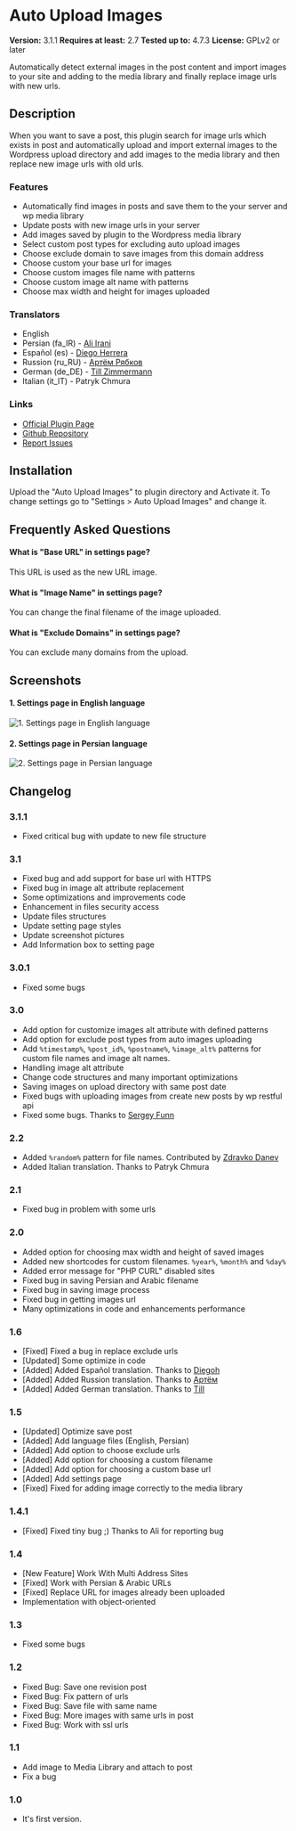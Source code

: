 # Auto Upload Images #
**Version:** 3.1.1
**Requires at least:** 2.7
**Tested up to:** 4.7.3
**License:** GPLv2 or later

Automatically detect external images in the post content and import images to your site and adding to the media library and finally replace image urls with new urls.

## Description ##

When you want to save a post, this plugin search for image urls which exists in post and automatically upload and import external images to the Wordpress upload directory and add images to the media library and then replace new image urls with old urls.

### Features ###

* Automatically find images in posts and save them to the your server and wp media library
* Update posts with new image urls in your server
* Add images saved by plugin to the Wordpress media library
* Select custom post types for excluding auto upload images
* Choose exclude domain to save images from this domain address
* Choose custom your base url for images
* Choose custom images file name with patterns
* Choose custom image alt name with patterns
* Choose max width and height for images uploaded


### Translators ###

* English
* Persian (fa_IR) - [Ali Irani](http://p30design.net)
* Español (es) - [Diego Herrera](https://github.com/diegoh)
* Russion (ru_RU) - [Артём Рябков](https://github.com/rad96)
* German (de_DE) - [Till Zimmermann](https://github.com/tillz)
* Italian (it_IT) - Patryk Chmura


### Links ###

* [Official Plugin Page](http://p30design.net/1391/08/wp-auto-upload-images.html)
* [Github Repository](https://github.com/airani/wp-auto-upload)
* [Report Issues](https://github.com/airani/wp-auto-upload/issues/new)

## Installation ##

Upload the "Auto Upload Images" to plugin directory and Activate it.
To change settings go to "Settings > Auto Upload Images" and change it.

## Frequently Asked Questions ##

#### What is "Base URL" in settings page? ####
This URL is used as the new URL image.

#### What is "Image Name" in settings page? ####
You can change the final filename of the image uploaded.

#### What is "Exclude Domains" in settings page? ####
You can exclude many domains from the upload.

## Screenshots ##

#### 1. Settings page in English language ####
![1. Settings page in English language](https://s.w.org/plugins/auto-upload-images/screenshot-1.png)

#### 2. Settings page in Persian language ####
![2. Settings page in Persian language](https://s.w.org/plugins/auto-upload-images/screenshot-2.png)


## Changelog ##

### 3.1.1 ###
* Fixed critical bug with update to new file structure

### 3.1 ###
* Fixed bug and add support for base url with HTTPS
* Fixed bug in image alt attribute replacement
* Some optimizations and improvements code
* Enhancement in files security access
* Update files structures
* Update setting page styles
* Update screenshot pictures
* Add Information box to setting page

### 3.0.1 ###
* Fixed some bugs

### 3.0 ###
* Add option for customize images alt attribute with defined patterns
* Add option for exclude post types from auto images uploading
* Add `%timestamp%`, `%post_id%`, `%postname%`, `%image_alt%` patterns for custom file names and image alt names.
* Handling image alt attribute
* Change code structures and many important optimizations
* Saving images on upload directory with same post date
* Fixed bugs with uploading images from create new posts by wp restful api
* Fixed some bugs. Thanks to [Sergey Funn](https://github.com/racypepper)

### 2.2 ###
* Added `%random%` pattern for file names. Contributed by [Zdravko Danev](https://github.com/zdanev)
* Added Italian translation. Thanks to Patryk Chmura

### 2.1 ###
* Fixed bug in problem with some urls

### 2.0 ###
* Added option for choosing max width and height of saved images
* Added new shortcodes for custom filenames. `%year%`, `%month%` and `%day%`
* Added error message for "PHP CURL" disabled sites
* Fixed bug in saving Persian and Arabic filename
* Fixed bug in saving image process
* Fixed bug in getting images url
* Many optimizations in code and enhancements performance

### 1.6 ###
* [Fixed] Fixed a bug in replace exclude urls
* [Updated] Some optimize in code
* [Added] Added Español translation. Thanks to [Diegoh](https://github.com/diegoh)
* [Added] Added Russion translation. Thanks to [Артём](https://github.com/rad96)
* [Added] Added German translation. Thanks to [Till](https://github.com/tillz)

### 1.5 ###
* [Updated] Optimize save post
* [Added] Add language files (English, Persian)
* [Added] Add option to choose exclude urls
* [Added] Add option for choosing a custom filename
* [Added] Add option for choosing a custom base url
* [Added] Add settings page
* [Fixed] Fixed for adding image correctly to the media library

### 1.4.1 ###
* [Fixed] Fixed tiny bug ;) Thanks to Ali for reporting bug

### 1.4 ###
* [New Feature] Work With Multi Address Sites
* [Fixed] Work with Persian & Arabic URLs
* [Fixed] Replace URL for images already been uploaded
* Implementation with object-oriented

### 1.3 ###
* Fixed some bugs

### 1.2 ###
* Fixed Bug: Save one revision post
* Fixed Bug: Fix pattern of urls
* Fixed Bug: Save file with same name
* Fixed Bug: More images with same urls in post
* Fixed Bug: Work with ssl urls

### 1.1 ###
* Add image to Media Library and attach to post
* Fix a bug

### 1.0 ###
* It's first version.
